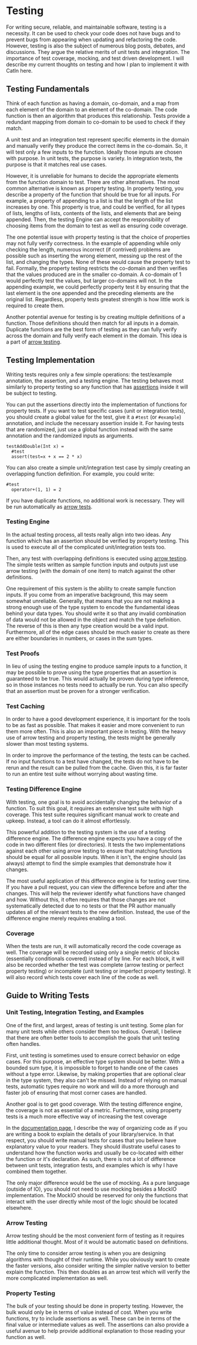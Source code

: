 # Testing

For writing secure, reliable, and maintainable software, testing is a necessity. It can be used to check your code does not have bugs and to prevent bugs from appearing when updating and refactoring the code. However, testing is also the subject of numerous blog posts, debates, and discussions. They argue the relative merits of unit tests and integration. The importance of test coverage, mocking, and test driven development. I will describe my current thoughts on testing and how I plan to implement it with Catln here.

## Testing Fundamentals

Think of each function as having a domain, co-domain, and a map from each element of the domain to an element of the co-domain. The code function is then an algorithm that produces this relationship. Tests provide a redundant mapping from domain to co-domain to be used to check if they match.

A unit test and an integration test represent specific elements in the domain and manually verify they produce the correct items in the co-domain. So, it will test only a few inputs to the function. Ideally those inputs are chosen with purpose. In unit tests, the purpose is variety. In integration tests, the purpose is that it matches real use cases.

However, it is unreliable for humans to decide the appropriate elements from the function domain to test. There are other alternatives. The most common alternative is known as property testing. In property testing, you describe a property of the function that should be true for all inputs. For example, a property of appending to a list is that the length of the list increases by one. This property is true, and could be verified, for all types of lists, lengths of lists, contents of the lists, and elements that are being appended. Then, the testing Engine can accept the responsibility of choosing items from the domain to test as well as ensuring code coverage.

The one potential issue with property testing is that the choice of properties may not fully verify correctness. In the example of appending while only checking the length, numerous incorrect (if contrived) problems are possible such as inserting the wrong element, messing up the rest of the list, and changing the types. None of these would cause the property test to fail. Formally, the property testing restricts the co-domain and then verifies that the values produced are in the smaller co-domain. A co-domain of 1 would perfectly test the values, but larger co-domains will not. In the appending example, we could perfectly property test it by ensuring that the last element is the one appended and the preceding elements are the original list. Regardless, property tests greatest strength is how little work is required to create them.

Another potential avenue for testing is by creating multiple definitions of a function. Those definitions should then match for all inputs in a domain. Duplicate functions are the best form of testing as they can fully verify across the domain and fully verify each element in the domain. This idea is a part of [arrow testing](arrowTesting.md).

## Testing Implementation

Writing tests requires only a few simple operations: the test/example annotation, the assertion, and a testing engine. The testing behaves most similarly to property testing so any function that has [assertions](assertions.md) inside it will be subject to testing.

You can put the assertions directly into the implementation of functions for property tests. If you want to test specific cases (unit or integration tests), you should create a global value for the test, give it a `#test` (or `#example`) annotation, and include the necessary assertion inside it. For having tests that are randomized, just use a global function instead with the same annotation and the randomized inputs as arguments.

```
testAddDouble(Int x) = 
  #test
  assert(test=x + x == 2 * x)
```

You can also create a simple unit/integration test case by simply creating an overlapping function definition. For example, you could write:
```
#test
  operator+(1, 1) = 2
```

If you have duplicate functions, no additional work is necessary. They will be run automatically as [arrow tests](arrowTesting.md).

### Testing Engine

In the actual testing process, all tests really align into two ideas. Any function which has an assertion should be verified by property testing. This is used to execute all of the complicated unit/integration tests too.

Then, any test with overlapping definitions is executed using [arrow testing](arrowTesting.md). The simple tests written as sample function inputs and outputs just use arrow testing (with the domain of one item) to match against the other definitions.

One requirement of this system is the ability to create sample function inputs. If you come from an imperative background, this may seem somewhat unreliable. Generally, that means that you are not making a strong enough use of the type system to encode the fundamental ideas behind your data types. You should write it so that any invalid combination of data would not be allowed in the object and match the type definition. The reverse of this is then any type creation would be a valid input. Furthermore, all of the edge cases should be much easier to create as there are either boundaries in numbers, or cases in the sum types.

### Test Proofs

In lieu of using the testing engine to produce sample inputs to a function, it may be possible to prove using the type properties that an assertion is guaranteed to be true. This would actually be proven during type inference, so in those instances no tests need to actually be run. You can also specify that an assertion must be proven for a stronger verification.

### Test Caching

In order to have a good development experience, it is important for the tools to be as fast as possible. That makes it easier and more convenient to run them more often. This is also an important piece in testing. With the heavy use of arrow testing and property testing, the tests might be generally slower than most testing systems.

In order to improve the performance of the testing, the tests can be cached. If no input functions to a test have changed, the tests do not have to be rerun and the result can be pulled from the cache. Given this, it is far faster to run an entire test suite without worrying about wasting time.

### Testing Difference Engine

With testing, one goal is to avoid accidentally changing the behavior of a function. To suit this goal, it requires an extensive test suite with high coverage. This test suite requires significant manual work to create and upkeep. Instead, a tool can do it almost effortlessly.

This powerful addition to the testing system is the use of a testing difference engine. The difference engine expects you have a copy of the code in two different files (or directories). It tests the two implementations against each other using arrow testing to ensure that matching functions should be equal for all possible inputs. When it isn't, the engine should (as always) attempt to find the simple examples that demonstrate how it changes.

The most useful application of this difference engine is for testing over time. If you have a pull request, you can view the difference before and after the changes. This will help the reviewer identify what functions have changed and how. Without this, it often requires that those changes are not systematically detected due to no tests or that the PR author manually updates all of the relevant tests to the new definition. Instead, the use of the difference engine merely requires enabling a tool.

### Coverage

When the tests are run, it will automatically record the code coverage as well. The coverage will be recorded using only a single metric of blocks (essentially conditionals covered) instead of by line. For each block, it will also be recorded whether the test was complete (arrow testing or perfect property testing) or incomplete (unit testing or imperfect property testing). It will also record which tests cover each line of the code as well.

## Guide to Writing Tests

### Unit Testing, Integration Testing, and Examples

One of the first, and largest, areas of testing is unit testing. Some plan for many unit tests while others consider them too tedious. Overall, I believe that there are often better tools to accomplish the goals that unit testing often handles.

First, unit testing is sometimes used to ensure correct behavior on edge cases. For this purpose, an effective type system should be better. With a bounded sum type, it is impossible to forget to handle one of the cases without a type error. Likewise, by making properties that are optional clear in the type system, they also can't be missed. Instead of relying on manual tests, automatic types require no work and will do a more thorough and faster job of ensuring that most corner cases are handled.

Another goal is to get good coverage. With the testing difference engine, the coverage is not as essential of a metric. Furthermore, using property tests is a much more effective way of increasing the test coverage

In the [documentation page](documentation.md), I describe the way of organizing code as if you are writing a book to explain the details of your library/service. In that respect, you should write manual tests for cases that you believe have explanatory value to your readers. They should illustrate useful cases to understand how the function works and usually be co-located with either the function or it's declaration. As such, there is not a lot of difference between unit tests, integration tests, and examples which is why I have combined them together.

The only major difference would be the use of mocking. As a pure language (outside of IO), you should not need to use mocking besides a MockIO implementation. The MockIO should be reserved for only the functions that interact with the user directly while most of the logic should be located elsewhere.

### Arrow Testing

Arrow testing should be the most convenient form of testing as it requires little additional thought. Most of it would be automatic based on definitions.

The only time to consider arrow testing is when you are designing algorithms with thought of their runtime. While you obviously want to create the faster versions, also consider writing the simpler native version to better explain the function. This then doubles as an arrow test which will verify the more complicated implementation as well.

### Property Testing

The bulk of your testing should be done in property testing. However, the bulk would only be in terms of value instead of cost. When you write functions, try to include assertions as well. These can be in terms of the final value or intermediate values as well. The assertions can also provide a useful avenue to help provide additional explanation to those reading your function as well.
